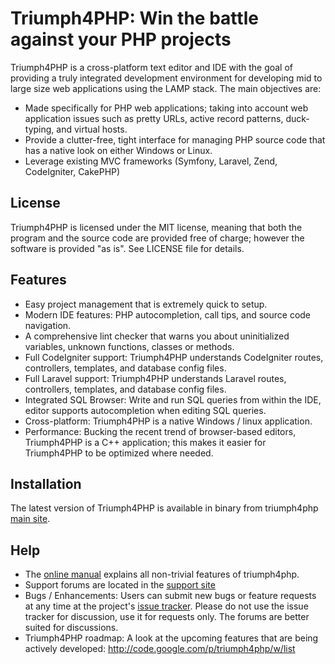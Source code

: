 Triumph4PHP: Win the battle against your PHP projects
============================================================
Triumph4PHP is a cross-platform text editor and IDE with the goal of providing a truly integrated 
development environment for developing mid to large size web applications using the LAMP 
stack. The main objectives are:

 - Made specifically for PHP web applications; taking into account web application issues such as pretty URLs, 
   active record patterns, duck-typing, and virtual hosts.
 - Provide a clutter-free, tight interface for managing PHP source code that has a native look on either 
   Windows or Linux.
 - Leverage existing MVC frameworks (Symfony, Laravel, Zend, CodeIgniter, CakePHP)
 
License
-------
Triumph4PHP is licensed under the MIT license, meaning that both the program and the source code are provided
free of charge; however the software is provided "as is". See LICENSE file for details. 

Features
--------
  - Easy project management that is extremely quick to setup.
  - Modern IDE features: PHP autocompletion, call tips, and source code navigation.
  - A comprehensive lint checker that warns you about uninitialized variables, unknown functions,
    classes or methods.
  - Full CodeIgniter support: Triumph4PHP understands CodeIgniter routes, controllers, templates,
    and database config files.
  - Full Laravel support: Triumph4PHP understands Laravel routes, controllers, templates,
    and database config files.
  - Integrated SQL Browser: Write and run SQL queries from within the IDE, editor supports autocompletion
    when editing SQL queries.
  - Cross-platform: Triumph4PHP is a native Windows / linux application. 
  - Performance: Bucking the recent trend of browser-based editors, Triumph4PHP is a C++ application; 
    this makes it easier for Triumph4PHP to be optimized where needed.

Installation
------------
The latest version of Triumph4PHP is available in binary from triumph4php [main site](http://triumph4php.com).

Help
------------
 - The [online manual](http://docs.triumph4php.com) explains all non-trivial features of triumph4php.
 - Support forums are located in the [support site](http://support.triumph4php.com/forums)
 - Bugs / Enhancements: Users can submit new bugs or feature requests at any time at the project's
   [issue tracker](https://github.com/robertop/triumph4php/issues). Please do not use the issue
   tracker for discussion, use it for requests only.  The forums are better suited for discussions.
 - Triumph4PHP roadmap: A look at the upcoming features that are being actively developed:
   http://code.google.com/p/triumph4php/w/list
